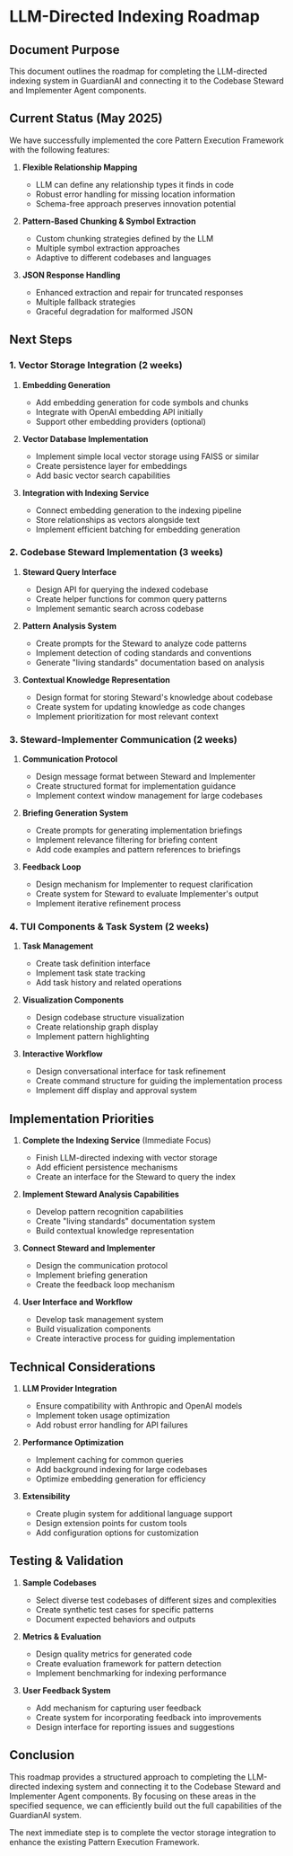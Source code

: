 # LLM-Directed Indexing Roadmap

## Document Purpose
This document outlines the roadmap for completing the LLM-directed indexing system in GuardianAI and connecting it to the Codebase Steward and Implementer Agent components.

## Current Status (May 2025)

We have successfully implemented the core Pattern Execution Framework with the following features:

1. **Flexible Relationship Mapping**
   - LLM can define any relationship types it finds in code
   - Robust error handling for missing location information
   - Schema-free approach preserves innovation potential

2. **Pattern-Based Chunking & Symbol Extraction**
   - Custom chunking strategies defined by the LLM
   - Multiple symbol extraction approaches
   - Adaptive to different codebases and languages

3. **JSON Response Handling**
   - Enhanced extraction and repair for truncated responses
   - Multiple fallback strategies
   - Graceful degradation for malformed JSON

## Next Steps

### 1. Vector Storage Integration (2 weeks)

1. **Embedding Generation**
   - Add embedding generation for code symbols and chunks
   - Integrate with OpenAI embedding API initially
   - Support other embedding providers (optional)

2. **Vector Database Implementation**
   - Implement simple local vector storage using FAISS or similar
   - Create persistence layer for embeddings
   - Add basic vector search capabilities

3. **Integration with Indexing Service**
   - Connect embedding generation to the indexing pipeline
   - Store relationships as vectors alongside text
   - Implement efficient batching for embedding generation

### 2. Codebase Steward Implementation (3 weeks)

1. **Steward Query Interface**
   - Design API for querying the indexed codebase
   - Create helper functions for common query patterns
   - Implement semantic search across codebase

2. **Pattern Analysis System**
   - Create prompts for the Steward to analyze code patterns
   - Implement detection of coding standards and conventions
   - Generate "living standards" documentation based on analysis

3. **Contextual Knowledge Representation**
   - Design format for storing Steward's knowledge about codebase
   - Create system for updating knowledge as code changes
   - Implement prioritization for most relevant context

### 3. Steward-Implementer Communication (2 weeks)

1. **Communication Protocol**
   - Design message format between Steward and Implementer
   - Create structured format for implementation guidance
   - Implement context window management for large codebases

2. **Briefing Generation System**
   - Create prompts for generating implementation briefings
   - Implement relevance filtering for briefing content
   - Add code examples and pattern references to briefings

3. **Feedback Loop**
   - Design mechanism for Implementer to request clarification
   - Create system for Steward to evaluate Implementer's output
   - Implement iterative refinement process

### 4. TUI Components & Task System (2 weeks)

1. **Task Management**
   - Create task definition interface
   - Implement task state tracking
   - Add task history and related operations

2. **Visualization Components**
   - Design codebase structure visualization
   - Create relationship graph display
   - Implement pattern highlighting

3. **Interactive Workflow**
   - Design conversational interface for task refinement
   - Create command structure for guiding the implementation process
   - Implement diff display and approval system

## Implementation Priorities

1. **Complete the Indexing Service** (Immediate Focus)
   - Finish LLM-directed indexing with vector storage
   - Add efficient persistence mechanisms
   - Create an interface for the Steward to query the index

2. **Implement Steward Analysis Capabilities**
   - Develop pattern recognition capabilities
   - Create "living standards" documentation system
   - Build contextual knowledge representation

3. **Connect Steward and Implementer**
   - Design the communication protocol
   - Implement briefing generation
   - Create the feedback loop mechanism

4. **User Interface and Workflow**
   - Develop task management system
   - Build visualization components
   - Create interactive process for guiding implementation

## Technical Considerations

1. **LLM Provider Integration**
   - Ensure compatibility with Anthropic and OpenAI models
   - Implement token usage optimization
   - Add robust error handling for API failures

2. **Performance Optimization**
   - Implement caching for common queries
   - Add background indexing for large codebases
   - Optimize embedding generation for efficiency

3. **Extensibility**
   - Create plugin system for additional language support
   - Design extension points for custom tools
   - Add configuration options for customization

## Testing & Validation

1. **Sample Codebases**
   - Select diverse test codebases of different sizes and complexities
   - Create synthetic test cases for specific patterns
   - Document expected behaviors and outputs

2. **Metrics & Evaluation**
   - Design quality metrics for generated code
   - Create evaluation framework for pattern detection
   - Implement benchmarking for indexing performance

3. **User Feedback System**
   - Add mechanism for capturing user feedback
   - Create system for incorporating feedback into improvements
   - Design interface for reporting issues and suggestions

## Conclusion

This roadmap provides a structured approach to completing the LLM-directed indexing system and connecting it to the Codebase Steward and Implementer Agent components. By focusing on these areas in the specified sequence, we can efficiently build out the full capabilities of the GuardianAI system.

The next immediate step is to complete the vector storage integration to enhance the existing Pattern Execution Framework.